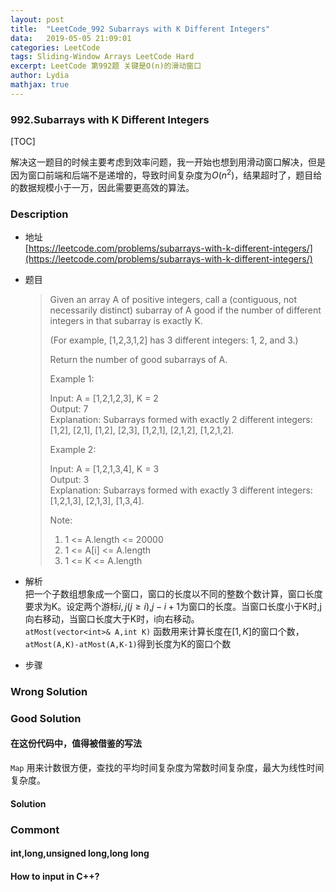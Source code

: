 ```yaml
---
layout:	post
title:	"LeetCode_992 Subarrays with K Different Integers"
data:	2019-05-05 21:09:01
categories: LeetCode
tags: Sliding-Window Arrays LeetCode Hard
excerpt: LeetCode 第992题 关键是O(n)的滑动窗口
author: Lydia
mathjax: true
---
```


### **992.Subarrays with K Different Integers**
[TOC]  

解决这一题目的时候主要考虑到效率问题，我一开始也想到用滑动窗口解决，但是因为窗口前端和后端不是递增的，导致时间复杂度为$O(n^2)$，结果超时了，题目给的数据规模小于一万，因此需要更高效的算法。
### **Description**
- 地址  
[https://leetcode.com/problems/subarrays-with-k-different-integers/](https://leetcode.com/problems/subarrays-with-k-different-integers/)
- 题目
    > Given an array A of positive integers, call a (contiguous, not necessarily distinct) subarray of A good if the number of different integers in that subarray is exactly K.  
    >
    > (For example, [1,2,3,1,2] has 3 different integers: 1, 2, and 3.)  
    >
    > Return the number of good subarrays of A.
    >
    >
    > Example 1:  
    > 
    > Input: A = [1,2,1,2,3], K = 2  
    > Output: 7  
    > Explanation: Subarrays formed with exactly 2 different integers: [1,2], [2,1], [1,2], [2,3], [1,2,1], [2,1,2], [1,2,1,2].
    >
    > Example 2:
    >
    > Input: A = [1,2,1,3,4], K = 3  
    > Output: 3  
    > Explanation: Subarrays formed with exactly 3 different integers: [1,2,1,3], [2,1,3], [1,3,4].
    >
    > Note:
    >
    > 1. 1 <= A.length <= 20000  
    > 2. 1 <= A[i] <= A.length  
    > 3. 1 <= K <= A.length  

- 解析  
  把一个子数组想象成一个窗口，窗口的长度以不同的整数个数计算，窗口长度要求为K。设定两个游标$i,j(j\geq i)$,$j-i+1$为窗口的长度。当窗口长度小于K时,j向右移动，当窗口长度大于K时，i向右移动。  
  `atMost(vector<int>& A,int K)` 函数用来计算长度在$[1,K]$的窗口个数，`atMost(A,K)-atMost(A,K-1)`得到长度为K的窗口个数

- 步骤  

### **Wrong Solution**

### **Good Solution**

#### **在这份代码中，值得被借鉴的写法**
`Map` 用来计数很方便，查找的平均时间复杂度为常数时间复杂度，最大为线性时间复杂度。
#### **Solution**

### **Commont**
#### **int,long,unsigned long,long long**

#### **How to input in C++?**
